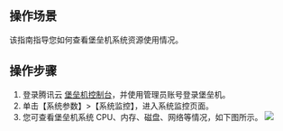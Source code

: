 ## 操作场景
该指南指导您如何查看堡垒机系统资源使用情况。


## 操作步骤

1. 登录腾讯云 [堡垒机控制台](https://console.cloud.tencent.com/cds/dasb)，并使用管理员账号登录堡垒机。
2. 单击【系统参数】>【系统监控】，进入系统监控页面。
3. 您可查看堡垒机系统 CPU、内存、磁盘、网络等情况，如下图所示。
![](https://main.qcloudimg.com/raw/e4ed1ca723187334b848b81373cd8952.png)

